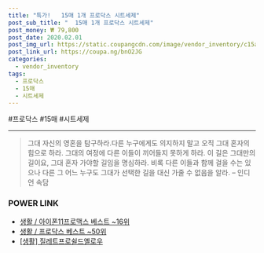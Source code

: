 ```yaml
--- 
title: "특가!   15매 1개 프로닥스 시트세제" 
post_sub_title: "  15매 1개 프로닥스 시트세제" 
post_money: ₩ 79,800 
post_date: 2020.02.01 
post_img_url: https://static.coupangcdn.com/image/vendor_inventory/c15a/1586920274d844e2082d431f637f45d7be7091094a1470c31efa067ddea4.jpg 
post_link_url: https://coupa.ng/bnO2JG 
categories: 
  - vendor_inventory 
tags: 
  - 프로닥스 
  - 15매 
  - 시트세제 
--- 
```

  #프로닥스 #15매 #시트세제 
<hr> 

> 그대 자신의 영혼을 탐구하라.다른 누구에게도 의지하지 말고 오직 그대 혼자의 힘으로 하라. 그대의 여정에 다른 이들이 끼어들지 못하게 하라. 이 길은 그대만의 길이요,  그대 혼자 가야할 길임을 명심하라.  비록 다른 이들과 함께 걸을 수는 있으나 다른 그 어느 누구도 그대가 선택한 길을 대신 가줄 수 없음을 알라. – 인디언 속담 


### POWER LINK

* <a href="https://blog.naver.com/santokki14/221776813948" target="_blank">생활 / 아이폰11프로맥스 베스트 ~16위</a>
* <a href="https://blog.naver.com/santokki14/221792353010" target="_blank">생활 / 프로닥스 베스트 ~50위</a>
* <a href="https://blog.naver.com/sakai111/221782951680" target="_blank"> [생활] 질레트프로쉴드옐로우 </a>
